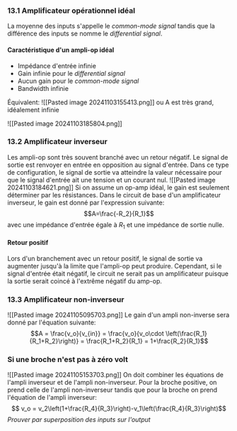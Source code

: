 ### 13.1 Amplificateur opérationnel idéal
La moyenne des inputs s'appelle le *common-mode signal* tandis que la différence des inputs se nomme le *differential signal*. 
#### Caractéristique d'un ampli-op idéal
- Impédance d'entrée infinie
- Gain infinie pour le *differential signal*
- Aucun gain pour le *common-mode signal*
- Bandwidth infinie

Équivalent: 
![[Pasted image 20241103155413.png]]
ou A est très grand, idéalement infinie

![[Pasted image 20241103185804.png]]
### 13.2 Amplificateur inverseur
Les ampli-op sont très souvent branché avec un retour négatif. Le signal de sortie est renvoyer en entrée en opposition au signal d'entrée. Dans ce type de configuration, le signal de sortie va atteindre la valeur nécessaire pour que le signal d'entrée ait une tension et un courant nul. 
![[Pasted image 20241103184621.png]]
Si on assume un op-amp idéal, le gain est seulement déterminer par les résistances. Dans le circuit de base d'un amplificateur inverseur, le gain est donné par l'expression suivante: $$A=\frac{-R_2}{R_1}$$ avec une impédance d'entrée égale à $R_1$ et une impédance de sortie nulle.

#### Retour positif
Lors d'un branchement avec un retour positif, le signal de sortie va augmenter jusqu'à la limite que l'ampli-op peut produire. Cependant, si le signal d'entrée était négatif, le circuit ne serait pas un amplificateur puisque la sortie serait coincé à l'extrême négatif du amp-op.

### 13.3 Amplificateur non-inverseur
![[Pasted image 20241105095703.png]]
Le gain d'un ampli non-inverse sera donné par l'équation suivante: $$A = \frac{v_o}{v_{in}} = \frac{v_o}{v_o\cdot \left(\frac{R_1}{R_1+R_2}\right)} = \frac{R_1+R_2}{R_1} = 1+\frac{R_2}{R_1}$$
### Si une broche n'est pas à zéro volt
![[Pasted image 20241105153703.png]]
On doit combiner les équations de l'ampli inverseur et de l'ampli non-inverseur. Pour la broche positive, on prend celle de l'ampli non-inverseur tandis que pour la broche on prend l'équation de l'ampli inverseur: $$ v_o = v_2\left(1+\frac{R_4}{R_3}\right)-v_1\left(\frac{R_4}{R_3}\right)$$
*Prouver par superposition des inputs sur l'output*